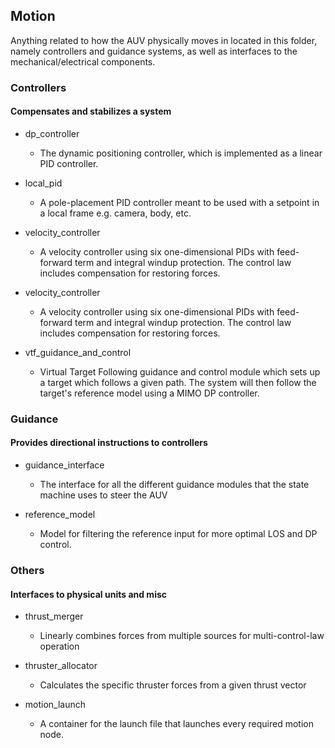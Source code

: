 ## Motion
Anything related to how the AUV physically moves in located in this folder, namely controllers and guidance systems, as well as interfaces to the mechanical/electrical components.


### Controllers
#### Compensates and stabilizes a system
* dp_controller
    * The dynamic positioning controller, which is implemented as a linear PID controller.

* local_pid
    * A pole-placement PID controller meant to be used with a setpoint in a local frame e.g. camera, body, etc.
  
* velocity_controller
    * A velocity controller using six one-dimensional PIDs with feed-forward term and integral windup protection. The control law includes compensation for restoring forces.

* velocity_controller
    * A velocity controller using six one-dimensional PIDs with feed-forward term and integral windup protection. The control law includes compensation for restoring forces.

* vtf_guidance_and_control
    * Virtual Target Following guidance and control module which sets up a target which follows a given path. The system will then follow the target's reference model using a MIMO DP controller.


### Guidance
#### Provides directional instructions to controllers

* guidance_interface
    * The interface for all the different guidance modules that the state machine uses to steer the AUV

* reference_model
    * Model for filtering the reference input for more optimal LOS and DP control.


### Others
#### Interfaces to physical units and misc

* thrust_merger
    * Linearly combines forces from multiple sources for multi-control-law operation 

* thruster_allocator
    * Calculates the specific thruster forces from a given thrust vector

* motion_launch
    * A container for the launch file that launches every required motion node. 
